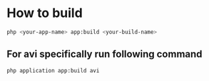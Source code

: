 # How to build

```sh
php <your-app-name> app:build <your-build-name>
```

## For avi specifically run following command

```sh
php application app:build avi
```